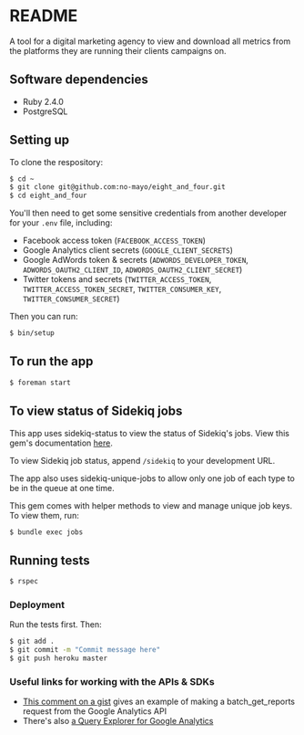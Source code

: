 # README

A tool for a digital marketing agency to view and download all metrics from the platforms they are running their clients campaigns on.

## Software dependencies

* Ruby 2.4.0
* PostgreSQL

## Setting up

To clone the respository:

```bash
$ cd ~
$ git clone git@github.com:no-mayo/eight_and_four.git
$ cd eight_and_four
```

You'll then need to get some sensitive credentials from another developer for your `.env` file, including:

 - Facebook access token (`FACEBOOK_ACCESS_TOKEN`)
 - Google Analytics client secrets (`GOOGLE_CLIENT_SECRETS`)
 - Google AdWords token & secrets (`ADWORDS_DEVELOPER_TOKEN`, `ADWORDS_OAUTH2_CLIENT_ID`, `ADWORDS_OAUTH2_CLIENT_SECRET`)
 - Twitter tokens and secrets (`TWITTER_ACCESS_TOKEN`, `TWITTER_ACCESS_TOKEN_SECRET`, `TWITTER_CONSUMER_KEY`, `TWITTER_CONSUMER_SECRET`)

Then you can run:

```bash
$ bin/setup
```

## To run the app

```bash
$ foreman start
```

## To view status of Sidekiq jobs

This app uses sidekiq-status to view the status of Sidekiq's jobs. View this gem's documentation [here](https://github.com/utgarda/sidekiq-status).

To view Sidekiq job status, append `/sidekiq` to your development URL.

The app also uses sidekiq-unique-jobs to allow only one job of each type to be in the queue at one time.

This gem comes with helper methods to view and manage unique job keys. To view them, run:

```bash
$ bundle exec jobs
```

## Running tests

```bash
$ rspec
```

### Deployment

Run the tests first. Then:

```bash
$ git add .
$ git commit -m "Commit message here"
$ git push heroku master
```

### Useful links for working with the APIs & SDKs

* [This comment on a gist](https://gist.github.com/joost/5344705#gistcomment-1982619) gives an example of making a batch_get_reports request from the Google Analytics API
* There's also [a Query Explorer for Google Analytics](https://ga-dev-tools.appspot.com/query-explorer/)
